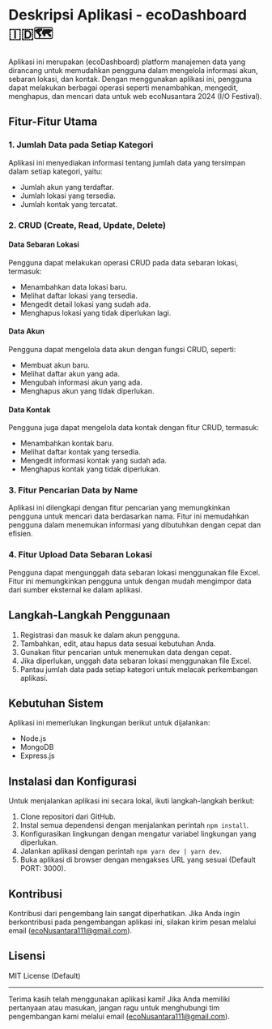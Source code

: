 # Deskripsi Aplikasi - ecoDashboard 🇮🇩🗺️

Aplikasi ini merupakan (ecoDashboard) platform manajemen data yang dirancang untuk memudahkan pengguna dalam mengelola informasi akun, sebaran lokasi, dan kontak. Dengan menggunakan aplikasi ini, pengguna dapat melakukan berbagai operasi seperti menambahkan, mengedit, menghapus, dan mencari data untuk web ecoNusantara 2024 (I/O Festival).

## Fitur-Fitur Utama

### 1. Jumlah Data pada Setiap Kategori
Aplikasi ini menyediakan informasi tentang jumlah data yang tersimpan dalam setiap kategori, yaitu:
- Jumlah akun yang terdaftar.
- Jumlah lokasi yang tersedia.
- Jumlah kontak yang tercatat.

### 2. CRUD (Create, Read, Update, Delete)

#### Data Sebaran Lokasi
Pengguna dapat melakukan operasi CRUD pada data sebaran lokasi, termasuk:
- Menambahkan data lokasi baru.
- Melihat daftar lokasi yang tersedia.
- Mengedit detail lokasi yang sudah ada.
- Menghapus lokasi yang tidak diperlukan lagi.

#### Data Akun
Pengguna dapat mengelola data akun dengan fungsi CRUD, seperti:
- Membuat akun baru.
- Melihat daftar akun yang ada.
- Mengubah informasi akun yang ada.
- Menghapus akun yang tidak diperlukan.

#### Data Kontak
Pengguna juga dapat mengelola data kontak dengan fitur CRUD, termasuk:
- Menambahkan kontak baru.
- Melihat daftar kontak yang tersedia.
- Mengedit informasi kontak yang sudah ada.
- Menghapus kontak yang tidak diperlukan.

### 3. Fitur Pencarian Data by Name
Aplikasi ini dilengkapi dengan fitur pencarian yang memungkinkan pengguna untuk mencari data berdasarkan nama. Fitur ini memudahkan pengguna dalam menemukan informasi yang dibutuhkan dengan cepat dan efisien.

### 4. Fitur Upload Data Sebaran Lokasi
Pengguna dapat mengunggah data sebaran lokasi menggunakan file Excel. Fitur ini memungkinkan pengguna untuk dengan mudah mengimpor data dari sumber eksternal ke dalam aplikasi.

## Langkah-Langkah Penggunaan

1. Registrasi dan masuk ke dalam akun pengguna.
2. Tambahkan, edit, atau hapus data sesuai kebutuhan Anda.
3. Gunakan fitur pencarian untuk menemukan data dengan cepat.
4. Jika diperlukan, unggah data sebaran lokasi menggunakan file Excel.
5. Pantau jumlah data pada setiap kategori untuk melacak perkembangan aplikasi.

## Kebutuhan Sistem

Aplikasi ini memerlukan lingkungan berikut untuk dijalankan:
- Node.js 
- MongoDB 
- Express.js 

## Instalasi dan Konfigurasi

Untuk menjalankan aplikasi ini secara lokal, ikuti langkah-langkah berikut:
1. Clone repositori dari GitHub.
2. Instal semua dependensi dengan menjalankan perintah `npm install`.
3. Konfigurasikan lingkungan dengan mengatur variabel lingkungan yang diperlukan.
4. Jalankan aplikasi dengan perintah `npm yarn dev | yarn dev`.
5. Buka aplikasi di browser dengan mengakses URL yang sesuai (Default PORT: 3000).

## Kontribusi

Kontribusi dari pengembang lain sangat diperhatikan. Jika Anda ingin berkontribusi pada pengembangan aplikasi ini, silakan kirim pesan melalui email (ecoNusantara111@gmail.com).

## Lisensi

MIT License (Default)

---

Terima kasih telah menggunakan aplikasi kami! Jika Anda memiliki pertanyaan atau masukan, jangan ragu untuk menghubungi tim pengembangan kami melalui email (ecoNusantara111@gmail.com).
